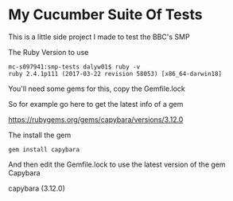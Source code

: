 # My Cucumber Suite Of Tests

This is a little side project I made to test the BBC's SMP

The Ruby Version to use

```
mc-s097941:smp-tests dalyw01$ ruby -v
ruby 2.4.1p111 (2017-03-22 revision 58053) [x86_64-darwin18]
```

You'll need some gems for this, copy the Gemfile.lock

So for example go here to get the latest info of a gem

https://rubygems.org/gems/capybara/versions/3.12.0

The install the gem

```
gem install capybara
```

And then edit the Gemfile.lock to use the latest version of the gem Capybara

capybara (3.12.0)
